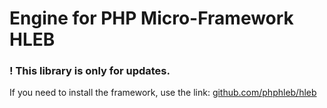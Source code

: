Engine for PHP Micro-Framework HLEB
=====================

### ! This library is only for updates.

 If you need to install the framework, use the link: [github.com/phphleb/hleb](https://github.com/phphleb/hleb) 
